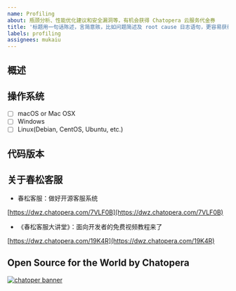 ```yaml
---
name: Profiling
about: 瓶颈分析、性能优化建议和安全漏洞等，有机会获得 Chatopera 云服务代金券
title: '标题用一句话陈述，言简意赅，比如问题简述及 root cause 日志语句，更容易获得帮助'
labels: profiling
assignees: mukaiu
---
```


<!-- Sponsor this project / 开源项目支持方 -->
<!-- Chatopera 云服务：低代码、无代码方式定制智能对话机器人，查看 https://bot.chatopera.com/ -->
<!-- 春松客服：快速获得好用的开源客服系统，查看 https://www.cskefu.com/ -->

## 概述

## 操作系统

- [ ] macOS or Mac OSX
- [ ] Windows
- [ ] Linux(Debian, CentOS, Ubuntu, etc.)

## 代码版本
<!-- Git commit hash (`git rev-parse HEAD`)，进入代码库并执行 -->

## 关于春松客服

- 春松客服：做好开源客服系统

[https://dwz.chatopera.com/7VLF0B](https://dwz.chatopera.com/7VLF0B)

- 《春松客服大讲堂》：面向开发者的免费视频教程来了

[https://dwz.chatopera.com/19K4R](https://dwz.chatopera.com/19K4R)

## Open Source for the World by Chatopera

[![chatoper banner][co-banner-image]][co-url]

[co-banner-image]: https://user-images.githubusercontent.com/3538629/144734169-5ccb5e05-48bb-400e-8cc0-064592badd6a.jpg
[co-url]: https://www.chatopera.com
